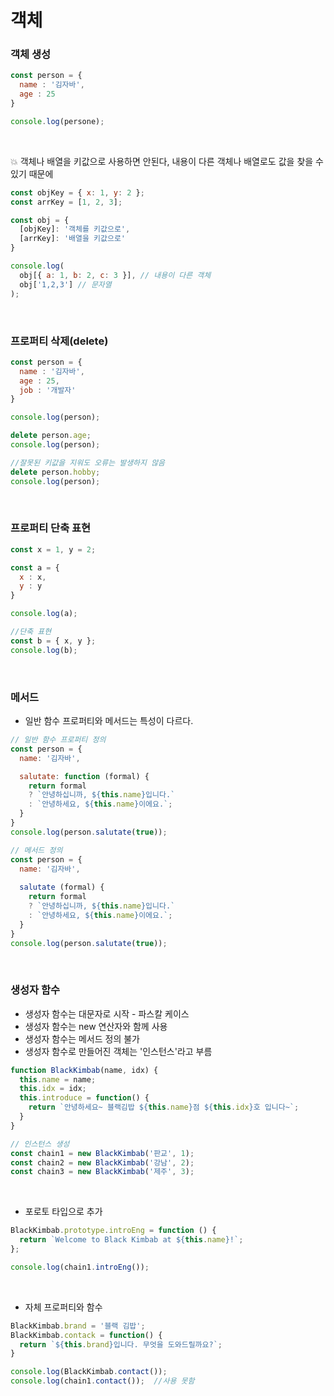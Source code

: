 # 객체

### 객체 생성
``` javascript
const person = {
  name : '김자바',
  age : 25
}

console.log(persone);
```

<br/>

💥 객체나 배열을 키값으로 사용하면 안된다, 내용이 다른 객체나 배열로도 값을 찾을 수 있기 때문에
``` javascript
const objKey = { x: 1, y: 2 };
const arrKey = [1, 2, 3];

const obj = {
  [objKey]: '객체를 키값으로',
  [arrKey]: '배열을 키값으로'
}

console.log(
  obj[{ a: 1, b: 2, c: 3 }], // 내용이 다른 객체
  obj['1,2,3'] // 문자열
);
```

<br/>

### 프로퍼티 삭제(delete)
``` javascript
const person = {
  name : '김자바',
  age : 25,
  job : '개발자'
}

console.log(person);

delete person.age;
console.log(person);

//잘못된 키값을 지워도 오류는 발생하지 않음
delete person.hobby;
console.log(person);
```

<br/>

### 프로퍼티 단축 표현
``` javascript
const x = 1, y = 2;

const a = {
  x : x,
  y : y
}

console.log(a);

//단축 표현
const b = { x, y };
console.log(b);
```

<br/>

### 메서드
- 일반 함수 프로퍼티와 메서드는 특성이 다르다.
``` javascript
// 일반 함수 프로퍼티 정의
const person = {
  name: '김자바',

  salutate: function (formal) {
    return formal
    ? `안녕하십니까, ${this.name}입니다.`
    : `안녕하세요, ${this.name}이에요.`;
  }
}
console.log(person.salutate(true));

// 메서드 정의
const person = {
  name: '김자바',
  
  salutate (formal) {
    return formal
    ? `안녕하십니까, ${this.name}입니다.`
    : `안녕하세요, ${this.name}이에요.`;
  }
}
console.log(person.salutate(true));
```

<br/>

### 생성자 함수
- 생성자 함수는 대문자로 시작 - 파스칼 케이스
- 생성자 함수는 new 연산자와 함께 사용
- 생성자 함수는 메서드 정의 불가
- 생성자 함수로 만들어진 객체는 '인스턴스'라고 부름
``` javascript
function BlackKimbab(name, idx) {
  this.name = name;
  this.idx = idx;
  this.introduce = function() {
    return `안녕하세요~ 블랙김밥 ${this.name}점 ${this.idx}호 입니다~`;
  }
}

// 인스턴스 생성
const chain1 = new BlackKimbab('판교', 1);
const chain2 = new BlackKimbab('강남', 2);
const chain3 = new BlackKimbab('제주', 3);
```

<br/>

- 포로토 타입으로 추가
``` javascript
BlackKimbab.prototype.introEng = function () {
  return `Welcome to Black Kimbab at ${this.name}!`;
};

console.log(chain1.introEng());
```

<br/>

- 자체 프로퍼티와 함수
``` javascript
BlackKimbab.brand = '블랙 김밥';
BlackKimbab.contack = function() {
  return `${this.brand}입니다. 무엇을 도와드릴까요?`;
}

console.log(BlackKimbab.contact());
console.log(chain1.contact());  //사용 못함
```
